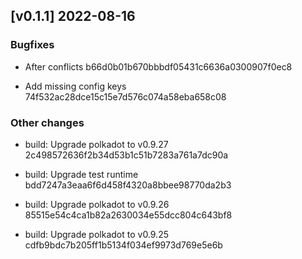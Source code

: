 <!-- bureaucrate goes here -->
## [v0.1.1] 2022-08-16

### Bugfixes

- After conflicts b66d0b01b670bbbdf05431c6636a0300907f0ec8

- Add missing config keys 74f532ac28dce15c15e7d576c074a58eba658c08

### Other changes

- build: Upgrade polkadot to v0.9.27 2c498572636f2b34d53b1c51b7283a761a7dc90a

- build: Upgrade test runtime bdd7247a3eaa6f6d458f4320a8bbee98770da2b3

- build: Upgrade polkadot to v0.9.26 85515e54c4ca1b82a2630034e55dcc804c643bf8

- build: Upgrade polkadot to v0.9.25 cdfb9bdc7b205ff1b5134f034ef9973d769e5e6b